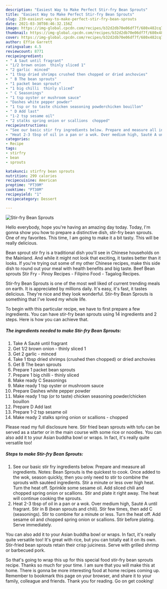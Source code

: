 ```yaml
---
description: "Easiest Way to Make Perfect Stir-fry Bean Sprouts"
title: "Easiest Way to Make Perfect Stir-fry Bean Sprouts"
slug: 239-easiest-way-to-make-perfect-stir-fry-bean-sprouts
date: 2021-03-30T08:46:32.156Z
image: https://img-global.cpcdn.com/recipes/b32d2db70e06df7f/680x482cq70/stir-fry-bean-sprouts-recipe-main-photo.jpg
thumbnail: https://img-global.cpcdn.com/recipes/b32d2db70e06df7f/680x482cq70/stir-fry-bean-sprouts-recipe-main-photo.jpg
cover: https://img-global.cpcdn.com/recipes/b32d2db70e06df7f/680x482cq70/stir-fry-bean-sprouts-recipe-main-photo.jpg
author: Effie Garrett
ratingvalue: 4.5
reviewcount: 8771
recipeingredient:
- " A Saut until fragrant"
- "1/2 brown onion  thinly sliced 1"
- "2 garlic  minced"
- "1 tbsp dried shrimps crushed then chopped or dried anchovies"
- " B The bean sprouts"
- "1 packet bean sprouts"
- "1 big chilli  thinly sliced"
- " C Seasonings"
- "1 tsp oyster or mushroom sauce"
- "Dashes white pepper powder"
- "1 tsp or to taste chicken seasoning powderchicken bouillon"
- " D Add last"
- "1-2 tsp sesame oil"
- "2 stalks spring onion or scallions  chopped"
recipeinstructions:
- "See our basic stir fry ingredients below. Prepare and measure all ingredients. Notes: Bean Sprouts is the quickest to cook. Once added to the wok, season quickly, then you only need to stir to combine the sprouts with sautéed ingredients. Stir a minute or less over high heat. Turn the heat off. Sprinkle some sesame oil. Add sliced chili and chopped spring onion or scallions. Stir and plate it right away. The heat will continue cooking the sprouts."
- "Heat 2-3 tbsp of oil in a pan or a wok. Over medium high, Sauté A until fragrant. Stir in B (bean sprouts and chili). Stir few times, then add C (seasonings). Stir to combine for a minute or less. Turn the heat off. Add sesame oil and chopped spring onion or scallions. Stir before plating. Serve immediately."
categories:
- Recipe
tags:
- stirfry
- bean
- sprouts

katakunci: stirfry bean sprouts 
nutrition: 299 calories
recipecuisine: American
preptime: "PT39M"
cooktime: "PT30M"
recipeyield: "1"
recipecategory: Dessert

---
```



![Stir-fry Bean Sprouts](https://img-global.cpcdn.com/recipes/b32d2db70e06df7f/680x482cq70/stir-fry-bean-sprouts-recipe-main-photo.jpg)

Hello everybody, hope you're having an amazing day today. Today, I'm gonna show you how to prepare a distinctive dish, stir-fry bean sprouts. One of my favorites. This time, I am going to make it a bit tasty. This will be really delicious.

Bean sprout stir fry is a traditional dish you&#39;ll see in Chinese households on the Mainland. And while it might not look that exciting, it tastes better than it looks. If you&#39;re trying out some of my other Chinese recipes, make this side dish to round out your meal with health benefits and big taste. Beef Bean sprouts Stir Fry - Pinoy Recipes - Filipino Food - Tagalog Recipes.

Stir-fry Bean Sprouts is one of the most well liked of current trending meals on earth. It is appreciated by millions daily. It's easy, it's fast, it tastes delicious. They're nice and they look wonderful. Stir-fry Bean Sprouts is something that I've loved my whole life.


To begin with this particular recipe, we have to first prepare a few ingredients. You can have stir-fry bean sprouts using 14 ingredients and 2 steps. Here is how you can achieve that.

<!--inarticleads1-->

##### The ingredients needed to make Stir-fry Bean Sprouts:

1. Take  A Sauté until fragrant
1. Get 1/2 brown onion - thinly sliced 1
1. Get 2 garlic - minced
1. Take 1 tbsp dried shrimps (crushed then chopped) or dried anchovies
1. Get  B The bean sprouts
1. Prepare 1 packet bean sprouts
1. Prepare 1 big chilli - thinly sliced
1. Make ready  C Seasonings
1. Make ready 1 tsp oyster or mushroom sauce
1. Prepare Dashes white pepper powder
1. Make ready 1 tsp (or to taste) chicken seasoning powder/chicken bouillon
1. Prepare  D Add last
1. Prepare 1-2 tsp sesame oil
1. Make ready 2 stalks spring onion or scallions - chopped


Please read my full disclosure here. Stir fried bean sprouts with tofu can be served as a starter or in the main course with some rice or noodles. You can also add it to your Asian buddha bowl or wraps. In fact, it&#39;s really quite versatile too! 

<!--inarticleads2-->

##### Steps to make Stir-fry Bean Sprouts:

1. See our basic stir fry ingredients below. Prepare and measure all ingredients. Notes: Bean Sprouts is the quickest to cook. Once added to the wok, season quickly, then you only need to stir to combine the sprouts with sautéed ingredients. Stir a minute or less over high heat. Turn the heat off. Sprinkle some sesame oil. Add sliced chili and chopped spring onion or scallions. Stir and plate it right away. The heat will continue cooking the sprouts.
1. Heat 2-3 tbsp of oil in a pan or a wok. Over medium high, Sauté A until fragrant. Stir in B (bean sprouts and chili). Stir few times, then add C (seasonings). Stir to combine for a minute or less. Turn the heat off. Add sesame oil and chopped spring onion or scallions. Stir before plating. Serve immediately.


You can also add it to your Asian buddha bowl or wraps. In fact, it&#39;s really quite versatile too! It&#39;s great with rice, but you can totally eat it on its own. Stir-fried bean sprouts retain their crisp juiciness. Serve with grilled shrimp or barbecued pork. 

So that's going to wrap this up for this special food stir-fry bean sprouts recipe. Thanks so much for your time. I am sure that you will make this at home. There is gonna be more interesting food at home recipes coming up. Remember to bookmark this page on your browser, and share it to your family, colleague and friends. Thank you for reading. Go on get cooking!
